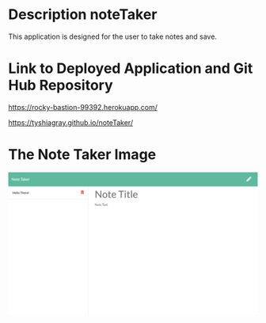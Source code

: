 #  Description noteTaker

This application is designed for the user to take notes and save. 



# Link to Deployed Application and Git Hub Repository

https://rocky-bastion-99392.herokuapp.com/

 https://tyshiagray.github.io/noteTaker/



# The Note Taker Image

<img src="./public/assets/images/noteTaker.png" alt="note taker image">

